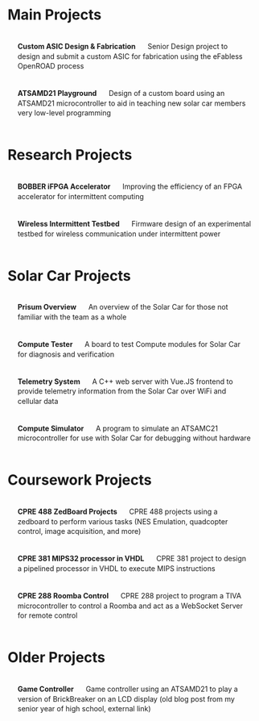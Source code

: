 # Main Projects
[**Custom ASIC Design & Fabrication** Senior Design project to design and submit a custom ASIC for fabrication using the eFabless OpenROAD process](/projects/asic)
[**ATSAMD21 Playground** Design of a custom board using an ATSAMD21 microcontroller to aid in teaching new solar car members very low-level programming](/projects/playground)

# Research Projects
[**BOBBER iFPGA Accelerator** Improving the efficiency of an FPGA accelerator for intermittent computing](/projects/bobber)
[**Wireless Intermittent Testbed** Firmware design of an experimental testbed for wireless communication under intermittent power](/projects/testbed)

# Solar Car Projects
[**Prisum Overview** An overview of the Solar Car for those not familiar with the team as a whole](/projects/prisum)
[**Compute Tester** A board to test Compute modules for Solar Car for diagnosis and verification](/projects/tester)
[**Telemetry System** A C++ web server with Vue.JS frontend to provide telemetry information from the Solar Car over WiFi and cellular data](/projects/telem)
[**Compute Simulator** A program to simulate an ATSAMC21 microcontroller for use with Solar Car for debugging without hardware](/projects/simulator)

# Coursework Projects
[**CPRE 488 ZedBoard Projects** CPRE 488 projects using a zedboard to perform various tasks (NES Emulation, quadcopter control, image acquisition, and more)](/projects/zedboard)
[**CPRE 381 MIPS32 processor in VHDL** CPRE 381 project to design a pipelined processor in VHDL to execute MIPS instructions](/projects/mips)
[**CPRE 288 Roomba Control** CPRE 288 project to program a TIVA microcontroller to control a Roomba and act as a WebSocket Server for remote control](/projects/roomba)

# Older Projects
[**Game Controller** Game controller using an ATSAMD21 to play a version of BrickBreaker on an LCD display (old blog post from my senior year of high school, external link)](https://dev.to/glingy/diy-arduino-handheld-game-1hb1)

<style scoped lang="less">
ul {
  list-style-type: '>';
}

a {
  display: block;
  text-decoration: none;
  color: var(--text-color);
  padding: 17.2px 20px;
  width: calc(100% - 40px);
  line-height: 1.4;

  strong {
    margin-right: 20px;
    margin-bottom: 10px;
    color: var(--text-strong);
  }

  &:hover {
    background-color: var(--background-hover);
    //box-shadow: 0 0 3px 0 black;
    border-radius: 10px;
  }
}
</style>